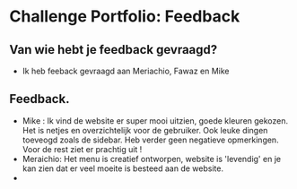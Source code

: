 # Challenge Portfolio: Feedback

##  Van wie hebt je feedback gevraagd?  
- Ik heb feeback gevraagd aan Meriachio, Fawaz en Mike

## Feedback.

- Mike : Ik vind de website er super mooi uitzien, goede kleuren gekozen. Het is netjes en overzichtelijk voor de gebruiker. Ook leuke dingen toeveogd zoals de sidebar. Heb verder geen negatieve opmerkingen. Voor de rest ziet er prachtig uit !
- Meraichio: Het menu is creatief ontworpen, website is 'levendig' en je kan zien dat er veel moeite is besteed aan de website.
-